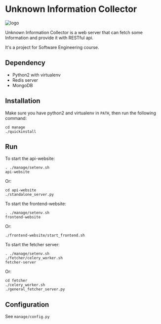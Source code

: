 # Unknown Information Collector

  ![logo](https://git.net9.org/blxlrsmb/unknown/raw/master/docs/logo/logo.png)

  Unknown Information Collector is a web server that can fetch some Information and provide it with RESTful api.

  It's a project for Software Engineering course.

## Dependency

  + Python2 with virtualenv
  + Redis server
  + MongoDB

## Installation

Make sure you have python2 and virtualenv in ``PATH``, then run the following command:

	cd manage
	./quickinstall


## Run
To start the api-website:

	. ./manage/setenv.sh
	api-website

Or:

	cd api-website
	./standalone_server.py

To start the frontend-website:

	. ./manage/setenv.sh
	frontend-website

Or:

	./frontend-website/start_frontend.sh

To start the fetcher server:

	. ./manage/setenv.sh
	./fetcher/celery_worker.sh
	fetcher-server

Or:

	cd fetcher
	./celery_worker.sh
	./general_fetcher_server.py


## Configuration
See ``manage/config.py``
